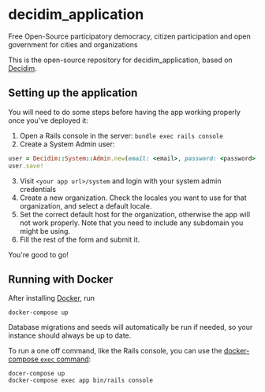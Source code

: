 # decidim_application

Free Open-Source participatory democracy, citizen participation and open government for cities and organizations

This is the open-source repository for decidim_application, based on [Decidim](https://github.com/decidim/decidim).

## Setting up the application

You will need to do some steps before having the app working properly once you've deployed it:

1. Open a Rails console in the server: `bundle exec rails console`
2. Create a System Admin user:
```ruby
user = Decidim::System::Admin.new(email: <email>, password: <password>, password_confirmation: <password>)
user.save!
```
3. Visit `<your app url>/system` and login with your system admin credentials
4. Create a new organization. Check the locales you want to use for that organization, and select a default locale.
5. Set the correct default host for the organization, otherwise the app will not work properly. Note that you need to include any subdomain you might be using.
6. Fill the rest of the form and submit it.

You're good to go!

## Running with Docker
After installing [Docker](https://docs.docker.com/get-docker/), run


```
docker-compose up
```

Database migrations and seeds will automatically be run if needed,
so your instance should always be up to date.

To run a one off command, like the Rails console, you can use the
[docker-compose `exec` command](https://docs.docker.com/compose/reference/exec/):

```
docer-compose up
docker-compose exec app bin/rails console
```
